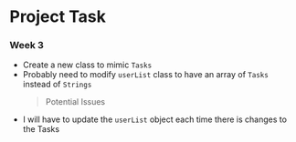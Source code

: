 # Project Task

### Week 3

- Create a new class to mimic `Tasks`
- Probably need to modify `userList` class to have an array of `Tasks` instead of `Strings`
  > Potential Issues
- I will have to update the `userList` object each time there is changes to the Tasks
